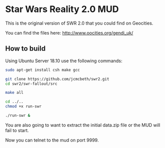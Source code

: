 # Star Wars Reality 2.0 MUD
This is the original version of SWR 2.0 that you could find on Geocities.

You can find the files here: http://www.oocities.org/gendi_uk/

## How to build
Using Ubuntu Server 18.10 use the following commands:
```bash
sudo apt-get install csh make gcc

git clone https://github.com/jcmcbeth/swr2.git
cd swr2/swr-fallout/src

make all

cd ../..
chmod +x run-swr

./run-swr &
```

You are also going to want to extract the initial data.zip file or the MUD will fail to start.

Now you can telnet to the mud on port 9999.
